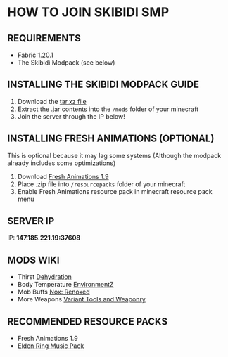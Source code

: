# HOW TO JOIN SKIBIDI SMP

## REQUIREMENTS
- Fabric 1.20.1
- The Skibidi Modpack (see below)

## INSTALLING THE SKIBIDI MODPACK GUIDE
1. Download the [tar.xz file](https://drive.google.com/file/d/1Dvky0j_mO5NDPhhZmKaH4ee0HZPkYrW5/view?usp=drive_link)
2. Extract the .jar contents into the `/mods` folder of your minecraft
3. Join the server through the IP below!

## INSTALLING FRESH ANIMATIONS (OPTIONAL)
This is optional because it may lag some systems (Although the modpack already includes some optimizations)
1. Download [Fresh Animations 1.9](https://modrinth.com/resourcepack/fresh-animations/version/1.9)
2. Place .zip file into `/resourcepacks` folder of your minecraft
3. Enable Fresh Animations resource pack in minecraft resource pack menu

## SERVER IP
IP: **147.185.221.19:37608**

## MODS WIKI
- Thirst [Dehydration](https://globoxwiki.com/mods/dehydration)
- Body Temperature [EnvironmentZ](https://modrinth.com/mod/environmentz)
- Mob Buffs [Nox: Renoxed](https://github.com/qxeii/nox-renoxed/blob/master/README.md)
- More Weapons [Variant Tools and Weaponry](https://modrinth.com/mod/variant-tools-and-weaponry-more-weapons)

## RECOMMENDED RESOURCE PACKS
- Fresh Animations 1.9
- [Elden Ring Music Pack](https://www.curseforge.com/minecraft/texture-packs/elden-ring-music-pack/files/5244083)

